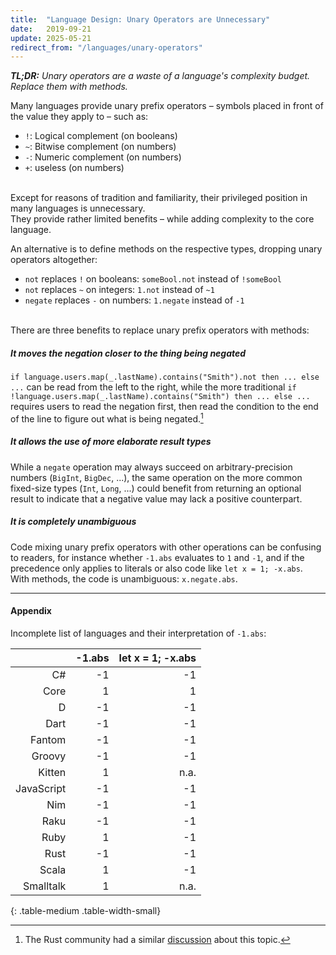```yaml
---
title:  "Language Design: Unary Operators are Unnecessary"
date:   2019-09-21
update: 2025-05-21
redirect_from: "/languages/unary-operators"
---
```


_**TL;DR:** Unary operators are a waste of a language's complexity budget. Replace them with methods._

Many languages provide unary prefix operators – symbols placed in front of the value they apply to – such as:

- `!`: Logical complement (on booleans)
- `~`: Bitwise complement (on numbers)
- `-`: Numeric complement (on numbers)
- `+`: useless (on numbers)

<br/>Except for reasons of tradition and familiarity, their privileged position in many languages is unnecessary.  
They provide rather limited benefits – while adding complexity to the core language.

An alternative is to define methods on the respective types, dropping unary operators altogether:

- `not` replaces `!` on booleans: `someBool.not` instead of `!someBool`
- `not` replaces `~` on integers: `1.not` instead of `~1`
- `negate` replaces `-` on numbers: `1.negate` instead of `-1`

<br/>There are three benefits to replace unary prefix operators with methods:

##### It moves the negation closer to the thing being negated

  `if language.users.map(_.lastName).contains("Smith").not then ... else ...` can be read from the left to the right, while
   the more traditional `if !language.users.map(_.lastName).contains("Smith") then ... else ...`
   requires users to read the negation first, then read the condition to the end of the line to figure out what is being negated.[^1]

##### It allows the use of more elaborate result types

While a `negate` operation may always succeed on arbitrary-precision numbers (`BigInt`, `BigDec`, ...),
the same operation on the more common fixed-size types (`Int`, `Long`, ...) could benefit from returning an optional
result to indicate that a negative value may lack a positive counterpart.

##### It is completely unambiguous

Code mixing unary prefix operators with other operations can be confusing to readers,
for instance whether `-1.abs` evaluates to `1` and `-1`, and if the precedence only
applies to literals or also code like `let x = 1; -x.abs`.  
With methods, the code is unambiguous: `x.negate.abs`.

---

#### Appendix

Incomplete list of languages and their interpretation of `-1.abs`:

|             | -1.abs | let x = 1; -x.abs |
|------------:|-------:|------------------:|
|          C# |     -1 |                -1 |
|        Core |      1 |                 1 |
|           D |     -1 |                -1 |
|        Dart |     -1 |                -1 |
|      Fantom |     -1 |                -1 |
|      Groovy |     -1 |                -1 |
|      Kitten |      1 |              n.a. |
|  JavaScript |     -1 |                -1 |
|         Nim |     -1 |                -1 |
|        Raku |     -1 |                -1 |
|        Ruby |      1 |                -1 |
|        Rust |     -1 |                -1 |
|       Scala |      1 |                -1 |
|   Smalltalk |      1 |              n.a. |
{: .table-medium .table-width-small}

[^1]: The Rust community had a similar [discussion](https://internals.rust-lang.org/t/the-is-not-empty-method-as-more-clearly-alternative-for-is-empty/) about this topic. 
